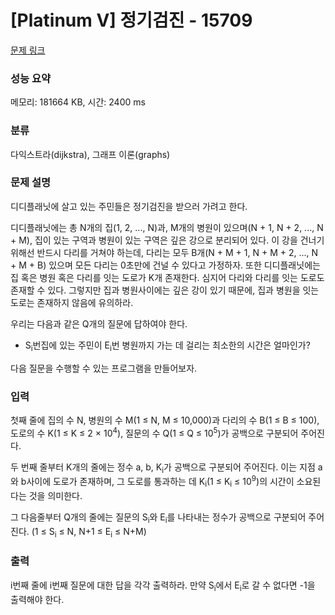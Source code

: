 # [Platinum V] 정기검진 - 15709 

[문제 링크](https://www.acmicpc.net/problem/15709) 

### 성능 요약

메모리: 181664 KB, 시간: 2400 ms

### 분류

다익스트라(dijkstra), 그래프 이론(graphs)

### 문제 설명

<p>디디플래닛에 살고 있는 주민들은 정기검진을 받으러 가려고 한다.</p>

<p>디디플래닛에는 총 N개의 집(1, 2, ..., N)과, M개의 병원이 있으며(N + 1, N + 2, ..., N + M), 집이 있는 구역과 병원이 있는 구역은 깊은 강으로 분리되어 있다. 이 강을 건너기 위해선 반드시 다리를 거쳐야 하는데, 다리는 모두 B개(N + M + 1, N + M + 2, ..., N + M + B) 있으며 모든 다리는 0초만에 건널 수 있다고 가정하자. 또한 디디플래닛에는 집 혹은 병원 혹은 다리를 잇는 도로가 K개 존재한다. 심지어 다리와 다리를 잇는 도로도 존재할 수 있다. 그렇지만 집과 병원사이에는 깊은 강이 있기 때문에, 집과 병원을 잇는 도로는 존재하지 않음에 유의하라.</p>

<p>우리는 다음과 같은 Q개의 질문에 답하여야 한다.</p>

<ul>
	<li>S<sub>i</sub>번집에 있는 주민이 E<sub>i</sub>번 병원까지 가는 데 걸리는 최소한의 시간은 얼마인가?</li>
</ul>

<p>다음 질문을 수행할 수 있는 프로그램을 만들어보자.</p>

### 입력 

 <p>첫째 줄에 집의 수 N, 병원의 수 M(1 ≤ N, M ≤ 10,000)과 다리의 수 B(1 ≤ B ≤ 100), 도로의 수 K(1 ≤ K ≤ 2 × 10<sup>4</sup>), 질문의 수 Q(1 ≤ Q ≤ 10<sup>5</sup>)가 공백으로 구분되어 주어진다.</p>

<p>두 번째 줄부터 K개의 줄에는 정수 a, b, K<sub>i</sub>가 공백으로 구분되어 주어진다. 이는 지점 a와 b사이에 도로가 존재하며, 그 도로를 통과하는 데 K<sub>i</sub>(1 ≤ K<sub>i</sub> ≤ 10<sup>9</sup>)의 시간이 소요된다는 것을 의미한다.</p>

<p>그 다음줄부터 Q개의 줄에는 질문의 S<sub>i</sub>와 E<sub>i</sub>를 나타내는 정수가 공백으로 구분되어 주어진다. (1 ≤ S<sub>i</sub> ≤ N, N+1 ≤ E<sub>i</sub> ≤ N+M)</p>

### 출력 

 <p>i번째 줄에 i번째 질문에 대한 답을 각각 출력하라. 만약 S<sub>i</sub>에서 E<sub>i</sub>로 갈 수 없다면 -1을 출력해야 한다.</p>


